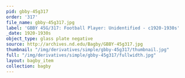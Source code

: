 ```yaml
---
pid: gbby-45g317
order: '317'
file_name: gbby-45g317.jpg
label: 'GBBY 45G/317: Football Player: Unidentified - c1920-1930s'
_date: 1920-1930s
object_type: glass plate negative
source: http://archives.nd.edu/Bagby/GBBY-45g317.jpg
thumbnail: "/img/derivatives/simple/gbby-45g317/thumbnail.jpg"
full: "/img/derivatives/simple/gbby-45g317/fullwidth.jpg"
layout: bagby_item
collection: bagby
---
```

